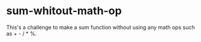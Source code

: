 # sum-whitout-math-op
This's a challenge to make a sum function without using any math ops such as + - / * %.
